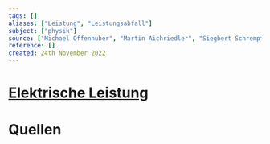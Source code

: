 ```yaml
---
tags: []
aliases: ["Leistung", "Leistungsabfall"]
subject: ["physik"]
source: ["Michael Offenhuber", "Martin Aichriedler", "Siegbert Schrempf", "Angela Lindner"]
reference: []
created: 24th November 2022
---
```


# [Elektrische Leistung](https://de.wikipedia.org/wiki/Elektrische_Leistung)


# Quellen